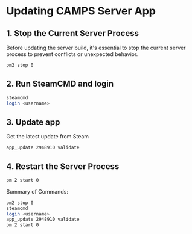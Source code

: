 # Updating CAMPS Server App

## 1. Stop the Current Server Process
Before updating the server build, it's essential to stop the current server process to prevent conflicts or unexpected behavior.
```bash
pm2 stop 0
```

## 2. Run SteamCMD and login
```bash
steamcmd
login <username>
```

## 3. Update app
Get the latest update from Steam
```bash
app_update 2948910 validate
```

## 4. Restart the Server Process
```bash
pm 2 start 0
```

Summary of Commands:
```bash
pm2 stop 0
steamcmd
login <username>
app_update 2948910 validate
pm 2 start 0
```
